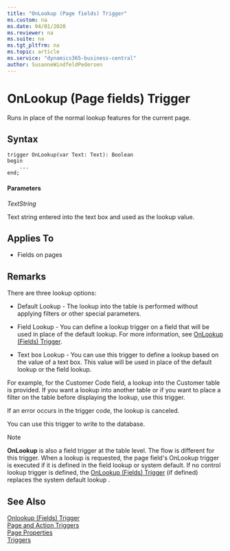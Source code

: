 ```yaml
---
title: "OnLookup (Page fields) Trigger"
ms.custom: na
ms.date: 04/01/2020
ms.reviewer: na
ms.suite: na
ms.tgt_pltfrm: na
ms.topic: article
ms.service: "dynamics365-business-central"
author: SusanneWindfeldPedersen
---
```


# OnLookup (Page fields) Trigger
Runs in place of the normal lookup features for the current page.  

## Syntax  

```  
trigger OnLookup(var Text: Text): Boolean
begin
    ...
end;
```  

#### Parameters  
 *TextString*  

 Text string entered into the text box and used as the lookup value.  

## Applies To  
- Fields on pages  

## Remarks  
 There are three lookup options:  

-   Default Lookup - The lookup into the table is performed without applying filters or other special parameters.  

-   Field Lookup - You can define a lookup trigger on a field that will be used in place of the default lookup. For more information, see [OnLookup (Fields) Trigger](devenv-onlookup-fields-trigger.md).  

-   Text box Lookup - You can use this trigger to define a lookup based on the value of a text box. This value will be used in place of the default lookup or the field lookup.  

 For example, for the Customer Code field, a lookup into the Customer table is provided. If you want a lookup into another table or if you want to place a filter on the table before displaying the lookup, use this trigger.  

 If an error occurs in the trigger code, the lookup is canceled.  

 You can use this trigger to write to the database.  

> [!NOTE]  
>  **OnLookup** is also a field trigger at the table level. The flow is different for this trigger. When a lookup is requested, the page field's OnLookup trigger is executed if it is defined in the field lookup or system default. If no control lookup trigger is defined, the [OnLookup (Fields) Trigger](devenv-onlookup-fields-trigger.md) \(if defined\) replaces the system default lookup .  

## See Also  
[Onlookup (Fields) Trigger](devenv-onlookup-fields-trigger.md)  
[Page and Action Triggers](devenv-page-and-action-triggers.md)  
[Page Properties](../properties/devenv-page-properties.md)  
[Triggers](devenv-triggers.md)  